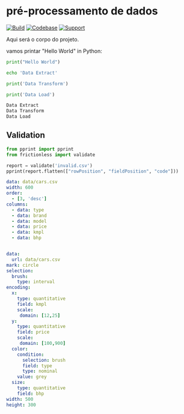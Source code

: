 # pré-processamento de dados 

[![Build](https://img.shields.io/github/actions/workflow/status/frictionlessdata/learning-python/general.yaml?branch=main)](https://github.com/frictionlessdata/learning-python/actions)
[![Codebase](https://img.shields.io/badge/codebase-github-brightgreen)](https://github.com/frictionlessdata/learning-python)
[![Support](https://img.shields.io/badge/support-discord-brightgreen)](https://discord.com/channels/695635777199145130/695635777199145133)

Aqui será o corpo do projeto.

vamos printar "Hello World" in Python:

```python script
print("Hello World")
```

```bash task id=data-extract
echo 'Data Extract'
```
```python task id=data-transform
print('Data Transform')
```
```python task id=data-load
print('Data Load')
```

```bash task id=data
Data Extract
Data Transform
Data Load
```

## Validation

```python script
from pprint import pprint
from frictionless import validate

report = validate('invalid.csv')
pprint(report.flatten(["rowPosition", "fieldPosition", "code"]))
```

```yaml table
data: data/cars.csv
width: 600
order:
  - [3, 'desc']
columns:
  - data: type
  - data: brand
  - data: model
  - data: price
  - data: kmpl
  - data: bhp
```
```

```

```yaml chart
data:
  url: data/cars.csv
mark: circle
selection:
  brush:
    type: interval
encoding:
  x:
    type: quantitative
    field: kmpl
    scale:
     domain: [12,25]
  y:
    type: quantitative
    field: price
    scale:
     domain: [100,900]
  color:
    condition:
      selection: brush
      field: type
      type: nominal
    value: grey
  size:
    type: quantitative
    field: bhp
width: 500
height: 300
```